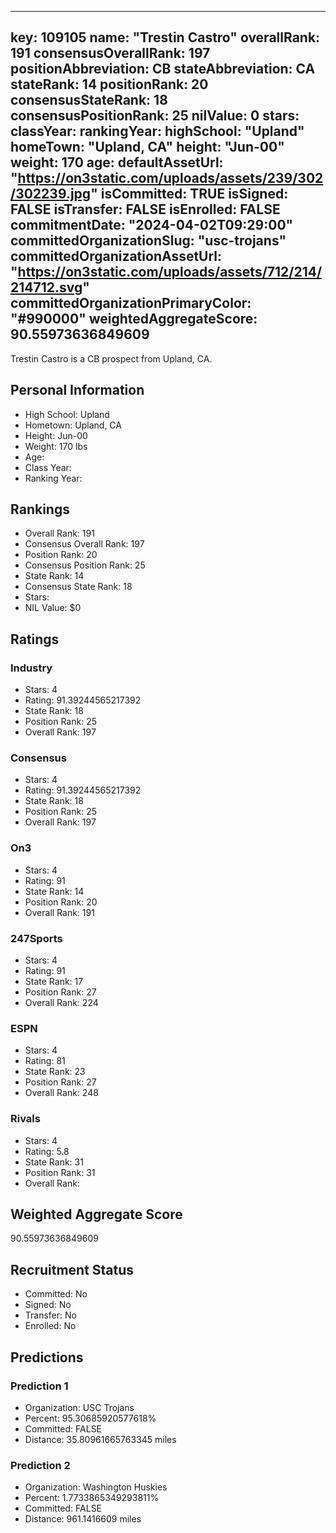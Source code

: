 ---
  key: 109105
  name: "Trestin Castro"
  overallRank: 191
  consensusOverallRank: 197
  positionAbbreviation: CB
  stateAbbreviation: CA
  stateRank: 14
  positionRank: 20
  consensusStateRank: 18
  consensusPositionRank: 25
  nilValue: 0
  stars: 
  classYear: 
  rankingYear: 
  highSchool: "Upland"
  homeTown: "Upland, CA"
  height: "Jun-00"
  weight: 170
  age: 
  defaultAssetUrl: "https://on3static.com/uploads/assets/239/302/302239.jpg"
  isCommitted: TRUE
  isSigned: FALSE
  isTransfer: FALSE
  isEnrolled: FALSE
  commitmentDate: "2024-04-02T09:29:00"
  committedOrganizationSlug: "usc-trojans"
  committedOrganizationAssetUrl: "https://on3static.com/uploads/assets/712/214/214712.svg"
  committedOrganizationPrimaryColor: "#990000"
  weightedAggregateScore: 90.55973636849609
  ---
  
  Trestin Castro is a CB prospect from Upland, CA.
  
  ## Personal Information
  - High School: Upland
  - Hometown: Upland, CA
  - Height: Jun-00
  - Weight: 170 lbs
  - Age: 
  - Class Year: 
  - Ranking Year: 
  
  ## Rankings
  - Overall Rank: 191
  - Consensus Overall Rank: 197
  - Position Rank: 20
  - Consensus Position Rank: 25
  - State Rank: 14
  - Consensus State Rank: 18
  - Stars: 
  - NIL Value: $0
  
  ## Ratings
  
  ### Industry
  - Stars: 4
  - Rating: 91.39244565217392
  - State Rank: 18
  - Position Rank: 25
  - Overall Rank: 197
  
  ### Consensus
  - Stars: 4
  - Rating: 91.39244565217392
  - State Rank: 18
  - Position Rank: 25
  - Overall Rank: 197
  
  ### On3
  - Stars: 4
  - Rating: 91
  - State Rank: 14
  - Position Rank: 20
  - Overall Rank: 191
  
  ### 247Sports
  - Stars: 4
  - Rating: 91
  - State Rank: 17
  - Position Rank: 27
  - Overall Rank: 224
  
  ### ESPN
  - Stars: 4
  - Rating: 81
  - State Rank: 23
  - Position Rank: 27
  - Overall Rank: 248
  
  ### Rivals
  - Stars: 4
  - Rating: 5.8
  - State Rank: 31
  - Position Rank: 31
  - Overall Rank: 
  
  ## Weighted Aggregate Score
  90.55973636849609
  
  ## Recruitment Status
  - Committed: No
  - Signed: No
  - Transfer: No
  - Enrolled: No
  
  
  
  ## Predictions
  
  ### Prediction 1
  - Organization: USC Trojans
  - Percent: 95.30685920577618%
  - Committed: FALSE
  - Distance: 35.80961665763345 miles
  
  ### Prediction 2
  - Organization: Washington Huskies
  - Percent: 1.7733865349293811%
  - Committed: FALSE
  - Distance: 961.1416609 miles
  